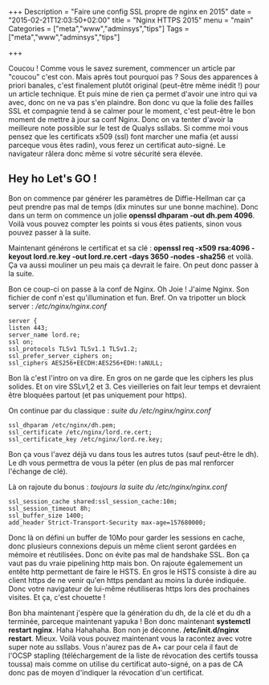 +++
Description = "Faire une config SSL propre de nginx en 2015"
date = "2015-02-21T12:03:50+02:00"
title = "Nginx HTTPS 2015"
menu = "main"
Categories = ["meta","www","adminsys","tips"]
Tags = ["meta","www","adminsys","tips"]

+++

Coucou ! Comme vous le savez surement, commencer un article par "coucou" c'est con. Mais après tout pourquoi pas ? Sous des apparences à priori banales, c'est finalement plutôt original (peut-être même inédit !) pour un article technique. Et puis mine de rien ça permet d'avoir une intro qui va avec, donc on ne va pas s'en plaindre.
Bon donc vu que la folie des failles SSL et compagnie tend à se calmer pour le moment, c'est peut-être le bon moment de mettre à jour sa conf Nginx. Donc on va tenter d'avoir la meilleure note possible sur le test de Qualys ssllabs. Si comme moi vous pensez que les certificats x509 (ssl) font marcher une mafia (et aussi parceque vous êtes radin), vous ferez un certificat auto-signé. Le navigateur râlera donc même si votre sécurité sera élevée.

## Hey ho Let's GO !
Bon on commence par générer les paramètres de Diffie-Hellman car ça peut prendre pas mal de temps (dix minutes sur une bonne machine). Donc dans un term on commence un jolie **openssl dhparam -out dh.pem 4096**. Voilà vous pouvez compter les points si vous êtes patients, sinon vous pouvez passer à la suite.

Maintenant générons le certificat et sa clé : **openssl req -x509 rsa:4096 -keyout lord.re.key -out lord.re.cert -days 3650 -nodes -sha256** et voilà. Ça va aussi mouliner un peu mais ça devrait le faire. On peut donc passer à la suite.

Bon ce coup-ci on passe à la conf de Nginx. Oh Joie ! J'aime Nginx. Son fichier de conf n'est qu'illumination et fun. Bref. On va tripotter un block server :
*/etc/nginx/nginx.conf*
```
server {
listen 443;
server_name lord.re;
ssl on;
ssl_protocols TLSv1 TLSv1.1 TLSv1.2;
ssl_prefer_server_ciphers on;
ssl_ciphers AES256+EECDH:AES256+EDH:!aNULL;
```
Bon là c'est l'intro on va dire. En gros on ne garde que les ciphers les plus solides. Et on vire SSLv1,2 et 3. Ces vieilleries on fait leur temps et devraient être bloquées partout (et pas uniquement pour https).

On continue par du classique :
*suite du /etc/nginx/nginx.conf*
```
ssl_dhparam /etc/nginx/dh.pem;
ssl_certificate /etc/nginx/lord.re.cert;
ssl_certificate_key /etc/nginx/lord.re.key;
```
Bon ça vous l'avez déjà vu dans tous les autres tutos (sauf peut-être le dh). Le dh vous permettra de vous la péter (en plus de pas mal renforcer l'échange de clé).

Là on rajoute du bonus :
*toujours la suite du /etc/nginx/nginx.conf*
```
ssl_session_cache shared:ssl_session_cache:10m;
ssl_session_timeout 8h;
ssl_buffer_size 1400;
add_header Strict-Transport-Security max-age=157680000;
```
Donc là on défini un buffer de 10Mo pour garder les sessions en cache, donc plusieurs connexions depuis un même client seront gardées en mémoire et réutilisées. Donc on évite pas mal de handshake SSL. Bon ça vaut pas du vraie pipelining http mais bon. On rajoute égalemement un entête http permettant de faire le HSTS. En gros le HSTS consiste à dire au client https de ne venir qu'en https pendant au moins la durée indiquée. Donc votre navigateur de lui-même réutiliseras https lors des prochaines visites. Et ça, c'est chouette !

Bon bha maintenant j'espère que la génération du dh, de la clé et du dh a terminée, parceque maintenant yapuka ! Bon donc maintenant **systemctl restart nginx**. Haha Hahahaha. Bon non je déconne. **/etc/init.d/nginx restart**. Mieux. Voilà vous pouvez maintenant vous la racontez avec votre super note au ssllabs. Vous n'aurez pas de A+ car pour cela il faut de l'OCSP stapling (téléchargement de la liste de révocation des certifs toussa toussa) mais comme on utilise du certificat auto-signé, on a pas de CA donc pas de moyen d'indiquer la révocation d'un certificat.

